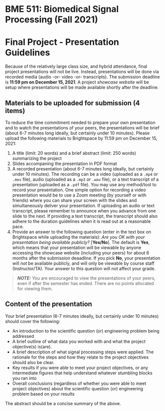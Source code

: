 # BME 511: Biomedical Signal Processing (Fall 2021)
# Final Project - Presentation Guidelines

Because of the relatively large class size, and hybrid attendance, final project presentations will not be live.
Instead, presentations will be done via recorded media (audio -or- video -or- transcripts). The submission deadline is **11:59 pm on December 15, 2021**. A project *showcase website* will be setup where presentations will be made available shortly after the deadline.

## Materials to be uploaded for submission (4 items)

To reduce the time commitment needed to prepare your own presentation and to watch the presentations of your peers, the presentations will be brief (about 6-7 minutes long ideally, but certainly under 10 minutes). Please upload the following materials to Brightspace by 11:59 pm on December 15, 2021:
1. A title (limit: 20 words) and a brief abstract (limit: 250 words) summarizing the project 
2. Slides accompaning the presentation in PDF format
3. A recorded presentation (about 6-7 minutes long ideally, but certainly under 10 minutes). The recording can be a video (uploaded as a ```.mp4``` or ```.mov``` file), audio (uploaded as a ```.mp3``` or ```.wav``` file), or a text transcript of a presentation (uploaded as a ```.pdf``` file). You may use any method/tool to record your presentation. One simple option for recording a video presentation would be to use a Zoom meeting (by yourself or with friends) where you can share your screen with the slides and simultaneously deliver your presentation. If uploading an audio or text transcript, please remember to announce when you advance from one slide to the next. If providing a text transcript, the transcript should also adhere to the duration guidelines when it is read out at a reasonable pace.
4. Provide an answer to the following question (enter in the text box on Brightspace while uploading the materials): *Are you OK with your presentation being available publicly?* [**Yes/No**]. The default is **Yes**, which means that your presentation will be viewable by anyone accessing the showcase website (including your peers) for about 6 months after the submission deaadline. If you pick **No**, your presentation will *not* be available publicly, and will only be viewable by course staff (Instructor/TA). Your answer to this question will not affect your grade.

> **_NOTE:_**
You are encouraged to view the presentations of your peers, even if after the semester has ended. There are no points allocated for viewing them.

## Content of the presentation

Your brief presentation (6-7 minutes ideally, but certainly under 10 minutes) should cover the following:
- An introduction to the scientific question (or) engineering problem being addressed
- A brief outline of what data you worked with and what the project objective(s) is(are).
- A brief description of what signal processing steps were applied. The rationale for the steps and how they relate to the project objectives should also be clear.
- Key results if you were able to meet your project objectives, or any intermediate figures that help understand whatever stumbling blocks you ran into
- Overall conclusions (regardless of whether you were able to meet project objectives) about the scientific question (or) engineering problem based on your results

The abstract should be a concise summary of the above.
